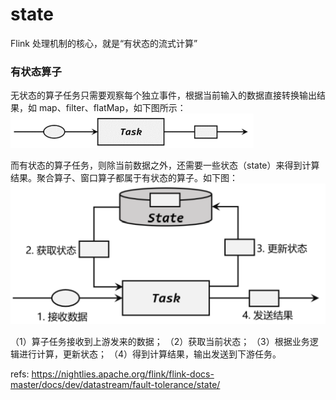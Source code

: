 # state


Flink 处理机制的核心，就是“有状态的流式计算”


### 有状态算子
无状态的算子任务只需要观察每个独立事件，根据当前输入的数据直接转换输出结果，如 map、filter、flatMap，如下图所示：
![](./state/1.png)

而有状态的算子任务，则除当前数据之外，还需要一些状态（state）来得到计算结果。聚合算子、窗口算子都属于有状态的算子。如下图：
![](./state/2.png)

（1）算子任务接收到上游发来的数据； 
（2）获取当前状态； 
（3）根据业务逻辑进行计算，更新状态； 
（4）得到计算结果，输出发送到下游任务。 


refs:
https://nightlies.apache.org/flink/flink-docs-master/docs/dev/datastream/fault-tolerance/state/
